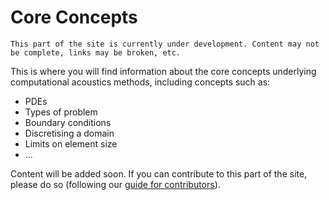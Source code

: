 # Core Concepts

```{warning}
This part of the site is currently under development. Content may not be complete, links may be broken, etc.
```

This is where you will find information about the core concepts underlying computational acoustics methods, including concepts such as:

* PDEs
* Types of problem
* Boundary conditions
* Discretising a domain
* Limits on element size
* ...

Content will be added soon. If you can contribute to this part of the site, please do so (following our [guide for contributors](../about/contribute-contribute)).